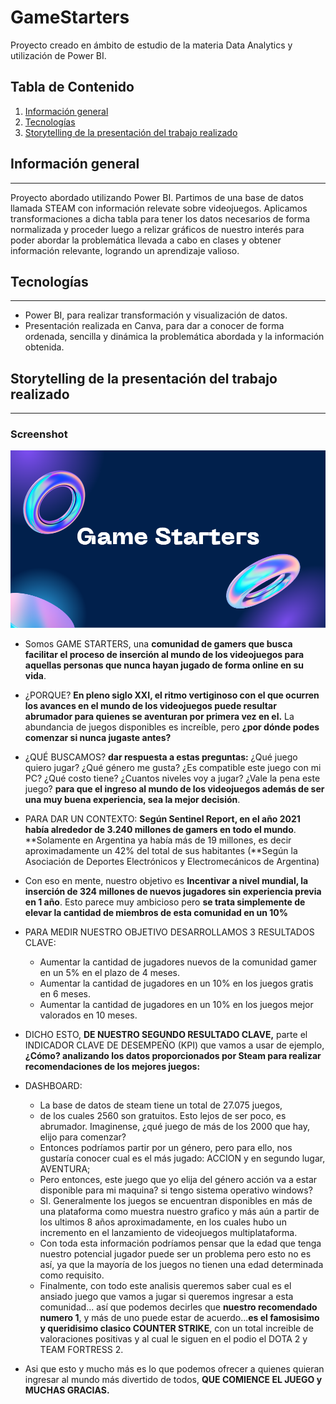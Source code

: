 # GameStarters
Proyecto creado en ámbito de estudio de la materia Data Analytics y utilización de Power BI.

## Tabla de Contenido
1. [Información general](#general-info)
2. [Tecnologías](#technologies)
3. [Storytelling de la presentación del trabajo realizado](#subject)

## Información general
***
Proyecto abordado utilizando Power BI. 
Partimos de una base de datos llamada STEAM con información relevate sobre videojuegos. Aplicamos transformaciones a dicha tabla para tener los datos necesarios de forma normalizada y proceder luego a relizar gráficos de nuestro interés para poder abordar la problemática llevada a cabo en clases y obtener información relevante, logrando un aprendizaje valioso. 

## Tecnologías
***
- Power BI, para realizar transformación y visualización de datos. 
- Presentación realizada en Canva, para dar a conocer de forma ordenada, sencilla y dinámica la problemática abordada y la información obtenida.

## Storytelling de la presentación del trabajo realizado
***
### Screenshot
![presentación](./img/image.png)

- Somos GAME STARTERS, una **comunidad de gamers que busca facilitar el proceso de inserción al mundo de los videojuegos para aquellas personas que nunca hayan jugado de forma online en su vida**.

- ¿PORQUE? **En pleno siglo XXI, el ritmo vertiginoso con el que ocurren los avances en el mundo de los videojuegos puede resultar abrumador para quienes se aventuran por primera vez en el.** La abundancia de juegos disponibles es increíble, pero **¿por dónde podes comenzar si nunca jugaste antes?**

- ¿QUÉ BUSCAMOS? **dar respuesta a estas preguntas:**
    ¿Qué juego quiero jugar?
    ¿Qué género me gusta?
    ¿Es compatible este juego con mi PC?
    ¿Qué costo tiene?
    ¿Cuantos niveles voy a jugar?
    ¿Vale la pena este juego?
    **para que el ingreso al mundo de los videojuegos además de ser una muy buena experiencia, sea la mejor decisión**.
    
- PARA DAR UN CONTEXTO: **Según Sentinel Report, en el año 2021 había alrededor de 3.240 millones de gamers en todo el mundo**. **Solamente en Argentina ya había más de 19 millones, es decir aproximadamente un 42% del total de sus habitantes (**Según la Asociación de Deportes Electrónicos y Electromecánicos de Argentina)

- Con eso en mente, nuestro objetivo es **Incentivar a nivel mundial, la inserción de 324 millones de nuevos jugadores sin experiencia previa en 1 año**. Esto parece muy ambicioso pero **se trata simplemente de elevar la cantidad de miembros de esta comunidad en un 10%**
    
- PARA MEDIR NUESTRO OBJETIVO DESARROLLAMOS 3 RESULTADOS CLAVE:
    - Aumentar la cantidad de jugadores nuevos de la comunidad gamer en un 5% en el plazo de 4 meses.
    - Aumentar la cantidad de jugadores en un 10% en los juegos gratis en 6 meses.
    - Aumentar la cantidad de jugadores en un 10% en los juegos mejor valorados en 10 meses.
    
- DICHO ESTO,  **DE NUESTRO SEGUNDO RESULTADO CLAVE,** parte el INDICADOR CLAVE DE DESEMPEÑO (KPI) que vamos a usar de ejemplo, **¿Cómo? analizando los datos proporcionados por Steam para realizar recomendaciones de los mejores juegos:**

- DASHBOARD:
    - La base de datos de steam tiene un total de 27.075 juegos,
    - de los cuales 2560 son gratuitos. Esto lejos de ser poco, es abrumador. Imaginense, ¿qué juego de más de los 2000 que hay, elijo para comenzar? 
    - Entonces podríamos partir por un género, pero para ello, nos gustaría conocer cual es el más jugado: ACCION y en segundo lugar, AVENTURA; 
    - Pero entonces, este juego que yo elija del género acción va a estar disponible para mi maquina? si tengo sistema operativo windows?
    - SI. Generalmente los juegos se encuentran disponibles en más de una plataforma como muestra nuestro grafico y más aún a partir de los ultimos 8 años aproximadamente, en los cuales hubo un incremento en el lanzamiento de videojuegos multiplataforma. 
    - Con toda esta información podríamos pensar que la edad que tenga nuestro potencial jugador puede ser un problema pero esto no es así, ya que la mayoría de los juegos no tienen una edad determinada como requisito. 
    - Finalmente, con todo este analisis queremos saber cual es el ansiado juego que vamos a jugar si queremos ingresar a esta comunidad... así que podemos decirles que **nuestro recomendado numero 1**, y más de uno puede estar de acuerdo...**es el famosisimo y queridisimo clasico COUNTER STRIKE**, con un total increible de valoraciones positivas y al cual le siguen en el podio el DOTA 2 y TEAM FORTRESS 2.

- Asi que esto y mucho más es lo que podemos ofrecer a quienes quieran ingresar al mundo más divertido de todos, **QUE COMIENCE EL JUEGO y MUCHAS GRACIAS.**
